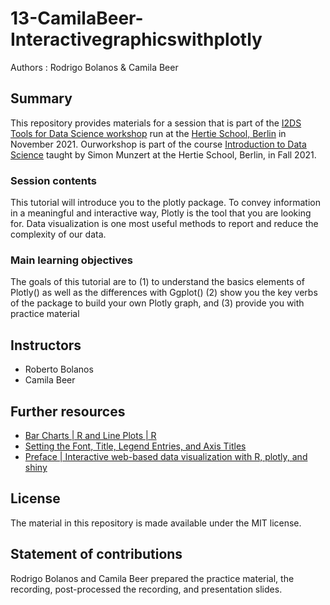 # 13-CamilaBeer-Interactivegraphicswithplotly
Authors : Rodrigo Bolanos & Camila Beer

## Summary
This repository provides materials for a session that is part of the [I2DS Tools for Data Science workshop](https://github.com/intro-to-data-science-21-workshop) run at the [Hertie School, Berlin](https://www.hertie-school.org/en/) in November 2021. Ourworkshop is part of the course [Introduction to Data Science](https://github.com/intro-to-data-science-21) taught by Simon Munzert at the Hertie School, Berlin, in Fall 2021.

### Session contents
This tutorial will introduce you to the plotly package. To convey information in a meaningful and interactive way, Plotly is the tool that you are looking for.
Data visualization is one most useful methods to report and reduce the complexity of our data. 

### Main learning objectives
The goals of this tutorial are to (1) to understand the basics elements of Plotly() as well as the differences with Ggplot() (2) show you the key verbs of the package to build your own Plotly graph, and (3) provide you with practice material 

## Instructors

- Roberto Bolanos
- Camila Beer

## Further resources

- [Bar Charts | R  and Line Plots | R](https://plotly.com/r/bar-charts/)
- [Setting the Font, Title, Legend Entries, and Axis Titles](https://plotly.com/r/figure-labels/)
- [Preface | Interactive web-based data visualization with R, plotly, and shiny](https://plotly-r.com/preface.html)

## License
The material in this repository is made available under the MIT license.

## Statement of contributions
Rodrigo Bolanos and Camila Beer prepared the practice material, the recording, post-processed the recording, and  presentation slides.

